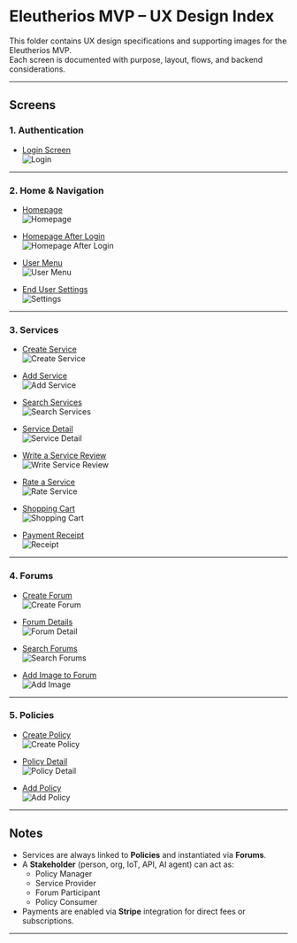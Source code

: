 # Eleutherios MVP – UX Design Index

This folder contains UX design specifications and supporting images for the Eleutherios MVP.  
Each screen is documented with purpose, layout, flows, and backend considerations.  

---

## Screens

### 1. Authentication
- [Login Screen](login.md)  
  ![Login](images/login.jpg)

---

### 2. Home & Navigation
- [Homepage](homepage.md)  
  ![Homepage](images/homepage.jpg)

- [Homepage After Login](homepage_after_enduser_login.md)  
  ![Homepage After Login](images/homepage_after_enduser_login.jpg)

- [User Menu](user_menu.md)  
  ![User Menu](images/user_menu.jpg)

- [End User Settings](enduser_settings.md)  
  ![Settings](images/enduser_settings.jpg)

---

### 3. Services
- [Create Service](create_service.md)  
  ![Create Service](images/create_service.jpg)

- [Add Service](add_service.md)  
  ![Add Service](images/add_service.jpg)

- [Search Services](service_search.md)  
  ![Search Services](images/service_search.jpg)

- [Service Detail](service_detail.md)  
  ![Service Detail](images/service_detail.jpg)

- [Write a Service Review](write_a_service_review.md)  
  ![Write Service Review](images/write_a_service_review.jpg)

- [Rate a Service](rate_service.md)  
  ![Rate Service](images/rate_service.jpg)

- [Shopping Cart](shopping_cart_enter_payment_details.md)  
  ![Shopping Cart](images/shopping_cart_enter_payment_details.jpg)

- [Payment Receipt](payment_receipt.md)  
  ![Receipt](images/payment_receipt.jpg)

---

### 4. Forums
- [Create Forum](create_forum.md)  
  ![Create Forum](images/create_forum.jpg)

- [Forum Details](forum_details.md)  
  ![Forum Detail](images/forum_details.jpg)

- [Search Forums](search_forums.md)  
  ![Search Forums](images/search_forums.jpg)

- [Add Image to Forum](add_image_to_forum.md)  
  ![Add Image](images/add_image_to_forum.jpg)

---

### 5. Policies
- [Create Policy](create_policy.md)  
  ![Create Policy](images/create_policy.jpg)

- [Policy Detail](policy_detail.md)  
  ![Policy Detail](images/policy_detail.jpg)

- [Add Policy](add_policy.md)  
  ![Add Policy](images/add_policy.jpg)

---

## Notes
- Services are always linked to **Policies** and instantiated via **Forums**.  
- A **Stakeholder** (person, org, IoT, API, AI agent) can act as:  
  - Policy Manager  
  - Service Provider  
  - Forum Participant  
  - Policy Consumer  
- Payments are enabled via **Stripe** integration for direct fees or subscriptions.  

---
